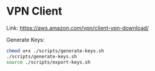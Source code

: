 # VPN Client

Link: https://aws.amazon.com/vpn/client-vpn-download/

Generate Keys:
```bash
chmod u+x ./scripts/generate-keys.sh
./scripts/generate-keys.sh
source ./scripts/export-keys.sh
```